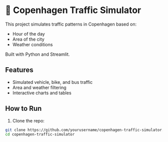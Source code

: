 # 🚦 Copenhagen Traffic Simulator

This project simulates traffic patterns in Copenhagen based on:
- Hour of the day
- Area of the city
- Weather conditions

Built with Python and Streamlit.

## Features
- Simulated vehicle, bike, and bus traffic
- Area and weather filtering
- Interactive charts and tables

## How to Run

1. Clone the repo:
```bash
git clone https://github.com/yourusername/copenhagen-traffic-simulator.git
cd copenhagen-traffic-simulator
